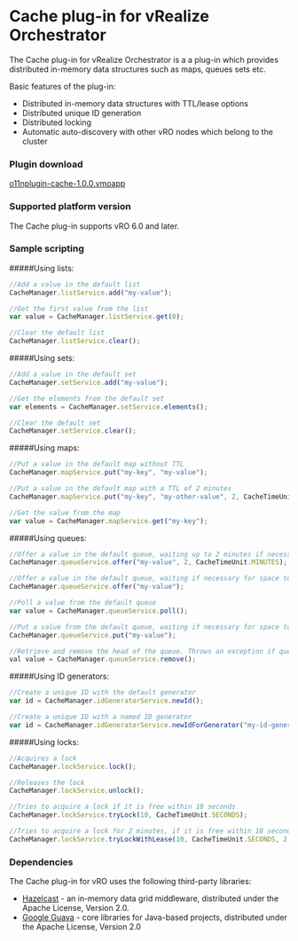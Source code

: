 # Cache plug-in for vRealize Orchestrator
The Cache plug-in for vRealize Orchestrator is a a plug-in which provides distributed in-memory data structures such as maps, queues sets etc.

Basic features of the plug-in:

 * Distributed in-memory data structures with TTL/lease options
 * Distributed unique ID generation
 * Distributed locking
 * Automatic auto-discovery with other vRO nodes which belong to the cluster

### Plugin download
[o11nplugin-cache-1.0.0.vmoapp](https://github.com/dimitrovvlado/o11n-plugin-cache/blob/master/dist/o11nplugin-cache.vmoapp?raw=true) 

### Supported platform version
The Cache plug-in supports vRO 6.0 and later.

### Sample scripting

#####Using lists:
```javascript
//Add a value in the default list
CacheManager.listService.add("my-value");

//Get the first value from the list
var value = CacheManager.listService.get(0);

//Clear the default list
CacheManager.listService.clear();
```

#####Using sets:
```javascript
//Add a value in the default set
CacheManager.setService.add("my-value");

//Get the elements from the default set
var elements = CacheManager.setService.elements();

//Clear the default set
CacheManager.setService.clear();
```

#####Using maps:
```javascript
//Put a value in the default map without TTL
CacheManager.mapService.put("my-key", "my-value");

//Put a value in the default map with a TTL of 2 minutes
CacheManager.mapService.put("my-key", "my-other-value", 2, CacheTimeUnit.MINUTES);

//Get the value from the map
var value = CacheManager.mapService.get("my-key");
```

#####Using queues:
```javascript
//Offer a value in the default queue, waiting up to 2 minutes if necessary for space to become available
CacheManager.queueService.offer("my-value", 2, CacheTimeUnit.MINUTES);

//Offer a value in the default queue, waiting if necessary for space to become available
CacheManager.queueService.offer("my-value");

//Poll a value from the default queue
var value = CacheManager.queueService.poll();

//Put a value from the default queue, waiting if necessary for space to become available
CacheManager.queueService.put("my-value");

//Retrieve and remove the head of the queue. Throws an exception if queue is empty
val value = CacheManager.queueService.remove();
```

#####Using ID generators:
```javascript
//Create a unique ID with the default generator
var id = CacheManager.idGeneratorService.newId();

//Create a unique ID with a named ID generator
var id = CacheManager.idGeneratorService.newIdForGenerator("my-id-generator");
```

#####Using locks:
```javascript
//Acquires a lock
CacheManager.lockService.lock();

//Releases the lock
CacheManager.lockService.unlock();

//Tries to acquire a lock if it is free within 10 seconds
CacheManager.lockService.tryLock(10, CacheTimeUnit.SECONDS);

//Tries to acquire a lock for 2 minutes, if it is free within 10 seconds
CacheManager.lockService.tryLockWithLease(10, CacheTimeUnit.SECONDS, 2, CacheTimeUnit.MINUTES);
```

### Dependencies
The Cache plug-in for vRO uses the following third-party libraries:
* [Hazelcast](https://hazelcast.com/) - an in-memory data grid middleware, distributed under the Apache License, Version 2.0.
* [Google Guava](https://github.com/google/guava) - core libraries for Java-based projects, distributed under the Apache License, Version 2.0